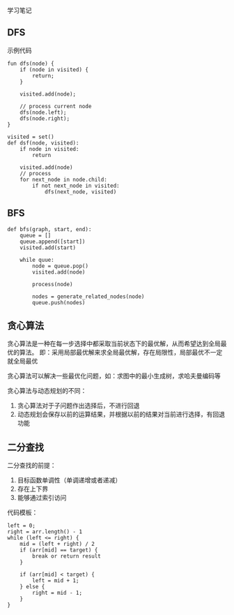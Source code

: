 学习笔记

## DFS
示例代码
```
fun dfs(node) {
    if (node in visited) {
        return;
    }
    
    visited.add(node);
    
    // process current node
    dfs(node.left);
    dfs(node.right);
}
```

```
visited = set()
def dsf(node, visited):
    if node in visited:
        return
    
    visited.add(node)
    // process
    for next_node in node.child:
        if not next_node in visited:
            dfs(next_node, visited)
```

## BFS
```
def bfs(graph, start, end):
    queue = []
    queue.append([start])
    visited.add(start)
    
    while quue:
        node = queue.pop()
        visited.add(node)
        
        process(node)
        
        nodes = generate_related_nodes(node)
        queue.push(nodes)
```

## 贪心算法
贪心算法是一种在每一步选择中都采取当前状态下的最优解，从而希望达到全局最优的算法。
即：采用局部最优解来求全局最优解，存在局限性，局部最优不一定就全局最优

贪心算法可以解决一些最优化问题，如：求图中的最小生成树，求哈夫曼编码等

贪心算法与动态规划的不同：
1. 贪心算法对于子问题作出选择后，不进行回退
2. 动态规划会保存以前的运算结果，并根据以前的结果对当前进行选择，有回退功能

## 二分查找
二分查找的前提：
1. 目标函数单调性（单调递增或者递减）
2. 存在上下界
3. 能够通过索引访问

代码模板：
```
left = 0;
right = arr.length() - 1
while (left <= right) {
    mid = (left + right) / 2
    if (arr[mid] == target) {
        break or return result
    }
    
    if (arr[mid] < target) {
        left = mid + 1;
    } else {
        right = mid - 1;
    }
}
```


